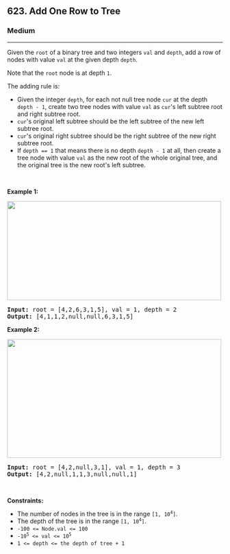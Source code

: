 <h2>623. Add One Row to Tree</h2><h3>Medium</h3><hr><div><p>Given the <code>root</code> of a binary tree and two integers <code>val</code> and <code>depth</code>, add a row of nodes with value <code>val</code> at the given depth <code>depth</code>.</p>
<p>Note that the <code>root</code> node is at depth <code>1</code>.</p>
<p>The adding rule is:</p>
<ul>
    <li>Given the integer <code>depth</code>, for each not null tree node <code>cur</code> at the depth <code>depth - 1</code>, create two tree nodes with value <code>val</code> as <code>cur</code>'s left subtree root and right subtree root.</li>
    <li><code>cur</code>'s original left subtree should be the left subtree of the new left subtree root.</li>
    <li><code>cur</code>'s original right subtree should be the right subtree of the new right subtree root.</li>
    <li>If <code>depth == 1</code> that means there is no depth <code>depth - 1</code> at all, then create a tree node with value <code>val</code> as the new root of the whole original tree, and the original tree is the new root's left subtree.</li>
</ul>
<p>&nbsp;</p>
<p><strong>Example 1:</strong></p>
<img alt="" src="https://assets.leetcode.com/uploads/2021/03/15/addrow-tree.jpg" style="width: 500px; height: 231px;">
<pre><strong>Input:</strong> root = [4,2,6,3,1,5], val = 1, depth = 2
<strong>Output:</strong> [4,1,1,2,null,null,6,3,1,5]
</pre>
<p><strong>Example 2:</strong></p>
<img alt="" src="https://assets.leetcode.com/uploads/2021/03/11/add2-tree.jpg" style="width: 500px; height: 277px;">
<pre><strong>Input:</strong> root = [4,2,null,3,1], val = 1, depth = 3
<strong>Output:</strong> [4,2,null,1,1,3,null,null,1]
</pre>
<p>&nbsp;</p>
<p><strong>Constraints:</strong></p>
<ul>
    <li>The number of nodes in the tree is in the range <code>[1, 10<sup>4</sup>]</code>.</li>
    <li>The depth of the tree is in the range <code>[1, 10<sup>4</sup>]</code>.</li>
    <li><code>-100 &lt;= Node.val &lt;= 100</code></li>
    <li><code>-10<sup>5</sup> &lt;= val &lt;= 10<sup>5</sup></code></li>
    <li><code>1 &lt;= depth &lt;= the depth of tree + 1</code></li>
</ul>
</div>